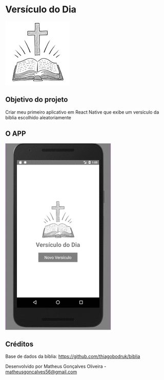 # Versículo do Dia
![biblia](https://github.com/matheusgoncalves56/versiculoDoDia/blob/master/src/assets/logo.jpg)

## Objetivo do projeto
Criar meu primeiro aplicativo em React Native que exibe um versículo da bíblia escolhido aleatoriamente

## O APP
![app](https://github.com/matheusgoncalves56/versiculoDoDia/blob/master/src/assets/app.gif)

## Créditos
Base de dados da bíblia:
https://github.com/thiagobodruk/biblia

Desenvolvido por Matheus Gonçalves Oliveira - matheusgoncalves56@gmail.com

